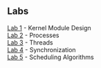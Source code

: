 ## Labs
[Lab 1](https://github.com/khizar-s/3SH3/tree/main/Lab1) - Kernel Module Design  
[Lab 2](https://github.com/khizar-s/3SH3/tree/main/Lab2) - Processes  
[Lab 3](https://github.com/khizar-s/3SH3/tree/main/Lab3) - Threads  
[Lab 4](https://github.com/khizar-s/3SH3/tree/main/Lab4) - Synchronization  
[Lab 5](https://github.com/khizar-s/3SH3/tree/main/Lab5) - Scheduling Algorithms